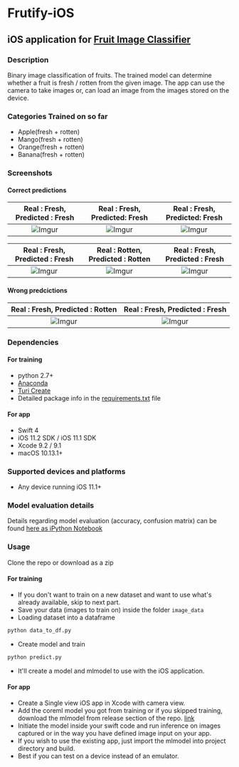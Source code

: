 # Frutify-iOS
## iOS application for [Fruit Image Classifier](https://github.com/ShawonAshraf/CSE499Project)

### Description
Binary image classification of fruits. The trained model can determine whether a fruit is fresh / rotten from the given image. The app can use the camera to take images or, can load an image from the images stored on the device.

### Categories Trained on so far

- Apple(fresh + rotten)
- Mango(fresh + rotten)
- Orange(fresh + rotten)
- Banana(fresh + rotten)

### Screenshots

#### Correct predictions
Real : Fresh, Predicted : Fresh | Real : Fresh, Predicted: Fresh| Real : Fresh, Predicted: Fresh
:------------------------------:| :------------------------------:| :------------------------------:|
![Imgur](https://i.imgur.com/0vGopbq.jpg)| ![Imgur](https://i.imgur.com/khm446d.jpg)| ![Imgur](https://i.imgur.com/So1510V.jpg)

Real : Fresh, Predicted : Fresh | Real : Rotten, Predicted : Rotten | Real : Fresh, Predicted : Fresh|
:------------------------------:| :------------------------------:| :------------------------------:|
![Imgur](https://i.imgur.com/pk6237T.jpg)| ![Imgur](https://i.imgur.com/y2bT0JF.jpg)| ![Imgur](https://i.imgur.com/BrIxqWY.jpg)

#### Wrong predcictions
Real : Fresh, Predicted : Rotten | Real : Fresh, Predicted : Fresh |
:------------------------------:| :------------------------------:|
![Imgur](https://i.imgur.com/a1m0xUL.jpg) | ![Imgur](https://i.imgur.com/icN3mXy.jpg)|



### Dependencies
#### For training

- python 2.7+
- [Anaconda](https://www.anaconda.com/download/)
- [Turi Create](https://github.com/apple/turicreate)
- Detailed package info in the [requirements.txt](https://github.com/ShawonAshraf/Frutify-iOS/blob/master/train_ml_model/requirements.txt) file

#### For app
- Swift 4
- iOS 11.2 SDK / iOS 11.1 SDK
- Xcode 9.2 / 9.1
- macOS 10.13.1+

### Supported devices and platforms
- Any device running iOS 11.1+

### Model evaluation details
Details regarding model evaluation (accuracy, confusion matrix) can be found [here as iPython Notebook](https://github.com/ShawonAshraf/Frutify-iOS/blob/master/train_ml_model/ModelEvaluation.ipynb)

### Usage
Clone the repo or download as a zip
#### For training
- If you don't want to train on a new dataset and want to use what's already available, skip to next part.
- Save your data (images to train on) inside the folder `image_data`
- Loading dataset into a dataframe
```bash
python data_to_df.py
```
- Create model and train
```bash
python predict.py
```
- It'll create a model and mlmodel to use with the iOS application.

#### For app
- Create a Single view iOS app in Xcode with camera view.
- Add the coreml model you got from training or if you skipped training, download the mlmodel from release section of the repo. [link](https://github.com/ShawonAshraf/Frutify-iOS/releases/download/1.0.0b/FrutifyV1_beta.mlmodel)
- Initiate the model inside your swift code and run inference on images captured or in the way you have defined image input on your app.
- If you wish to use the existing app, just import the mlmodel into project directory and build.
- Best if you can test on a device instead of an emulator.
